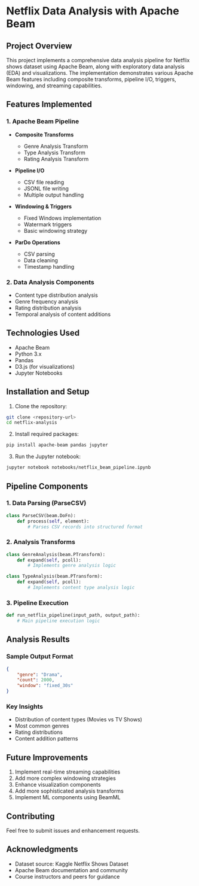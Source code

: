 # Netflix Data Analysis with Apache Beam

## Project Overview
This project implements a comprehensive data analysis pipeline for Netflix shows dataset using Apache Beam, along with exploratory data analysis (EDA) and visualizations. The implementation demonstrates various Apache Beam features including composite transforms, pipeline I/O, triggers, windowing, and streaming capabilities.


## Features Implemented

### 1. Apache Beam Pipeline
- **Composite Transforms**
  - Genre Analysis Transform
  - Type Analysis Transform
  - Rating Analysis Transform

- **Pipeline I/O**
  - CSV file reading
  - JSONL file writing
  - Multiple output handling

- **Windowing & Triggers**
  - Fixed Windows implementation
  - Watermark triggers
  - Basic windowing strategy

- **ParDo Operations**
  - CSV parsing
  - Data cleaning
  - Timestamp handling

### 2. Data Analysis Components
- Content type distribution analysis
- Genre frequency analysis
- Rating distribution analysis
- Temporal analysis of content additions

## Technologies Used
- Apache Beam
- Python 3.x
- Pandas
- D3.js (for visualizations)
- Jupyter Notebooks

## Installation and Setup

1. Clone the repository:
```bash
git clone <repository-url>
cd netflix-analysis
```

2. Install required packages:
```bash
pip install apache-beam pandas jupyter
```

3. Run the Jupyter notebook:
```bash
jupyter notebook notebooks/netflix_beam_pipeline.ipynb
```

## Pipeline Components

### 1. Data Parsing (ParseCSV)
```python
class ParseCSV(beam.DoFn):
    def process(self, element):
        # Parses CSV records into structured format
```

### 2. Analysis Transforms
```python
class GenreAnalysis(beam.PTransform):
    def expand(self, pcoll):
        # Implements genre analysis logic

class TypeAnalysis(beam.PTransform):
    def expand(self, pcoll):
        # Implements content type analysis logic
```

### 3. Pipeline Execution
```python
def run_netflix_pipeline(input_path, output_path):
    # Main pipeline execution logic
```

## Analysis Results

### Sample Output Format
```json
{
    "genre": "Drama",
    "count": 2000,
    "window": "fixed_30s"
}
```

### Key Insights
- Distribution of content types (Movies vs TV Shows)
- Most common genres
- Rating distributions
- Content addition patterns

## Future Improvements
1. Implement real-time streaming capabilities
2. Add more complex windowing strategies
3. Enhance visualization components
4. Add more sophisticated analysis transforms
5. Implement ML components using BeamML

## Contributing
Feel free to submit issues and enhancement requests.

## Acknowledgments
- Dataset source: Kaggle Netflix Shows Dataset
- Apache Beam documentation and community
- Course instructors and peers for guidance
